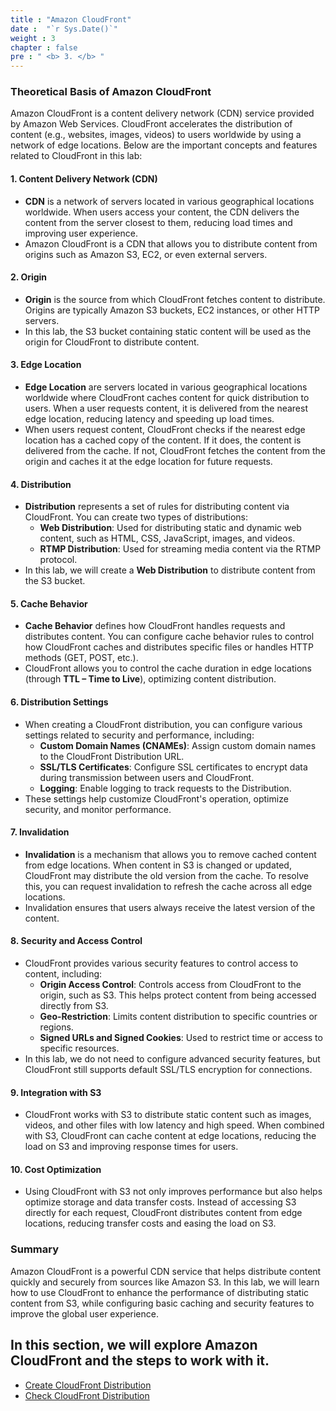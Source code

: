 ```yaml
---
title : "Amazon CloudFront"
date :  "`r Sys.Date()`" 
weight : 3 
chapter : false
pre : " <b> 3. </b> "
---
```

### Theoretical Basis of Amazon CloudFront

Amazon CloudFront is a content delivery network (CDN) service provided by Amazon Web Services. CloudFront accelerates the distribution of content (e.g., websites, images, videos) to users worldwide by using a network of edge locations. Below are the important concepts and features related to CloudFront in this lab:

#### 1. **Content Delivery Network (CDN)**
   - **CDN** is a network of servers located in various geographical locations worldwide. When users access your content, the CDN delivers the content from the server closest to them, reducing load times and improving user experience.
   - Amazon CloudFront is a CDN that allows you to distribute content from origins such as Amazon S3, EC2, or even external servers.

#### 2. **Origin**
   - **Origin** is the source from which CloudFront fetches content to distribute. Origins are typically Amazon S3 buckets, EC2 instances, or other HTTP servers.
   - In this lab, the S3 bucket containing static content will be used as the origin for CloudFront to distribute content.

#### 3. **Edge Location**
   - **Edge Location** are servers located in various geographical locations worldwide where CloudFront caches content for quick distribution to users. When a user requests content, it is delivered from the nearest edge location, reducing latency and speeding up load times.
   - When users request content, CloudFront checks if the nearest edge location has a cached copy of the content. If it does, the content is delivered from the cache. If not, CloudFront fetches the content from the origin and caches it at the edge location for future requests.

#### 4. **Distribution**
   - **Distribution** represents a set of rules for distributing content via CloudFront. You can create two types of distributions:
     - **Web Distribution**: Used for distributing static and dynamic web content, such as HTML, CSS, JavaScript, images, and videos.
     - **RTMP Distribution**: Used for streaming media content via the RTMP protocol.
   - In this lab, we will create a **Web Distribution** to distribute content from the S3 bucket.

#### 5. **Cache Behavior**
   - **Cache Behavior** defines how CloudFront handles requests and distributes content. You can configure cache behavior rules to control how CloudFront caches and distributes specific files or handles HTTP methods (GET, POST, etc.).
   - CloudFront allows you to control the cache duration in edge locations (through **TTL – Time to Live**), optimizing content distribution.

#### 6. **Distribution Settings**
   - When creating a CloudFront distribution, you can configure various settings related to security and performance, including:
     - **Custom Domain Names (CNAMEs)**: Assign custom domain names to the CloudFront Distribution URL.
     - **SSL/TLS Certificates**: Configure SSL certificates to encrypt data during transmission between users and CloudFront.
     - **Logging**: Enable logging to track requests to the Distribution.
   - These settings help customize CloudFront's operation, optimize security, and monitor performance.

#### 7. **Invalidation**
   - **Invalidation** is a mechanism that allows you to remove cached content from edge locations. When content in S3 is changed or updated, CloudFront may distribute the old version from the cache. To resolve this, you can request invalidation to refresh the cache across all edge locations.
   - Invalidation ensures that users always receive the latest version of the content.

#### 8. **Security and Access Control**
   - CloudFront provides various security features to control access to content, including:
     - **Origin Access Control**: Controls access from CloudFront to the origin, such as S3. This helps protect content from being accessed directly from S3.
     - **Geo-Restriction**: Limits content distribution to specific countries or regions.
     - **Signed URLs and Signed Cookies**: Used to restrict time or access to specific resources.
   - In this lab, we do not need to configure advanced security features, but CloudFront still supports default SSL/TLS encryption for connections.

#### 9. **Integration with S3**
   - CloudFront works with S3 to distribute static content such as images, videos, and other files with low latency and high speed. When combined with S3, CloudFront can cache content at edge locations, reducing the load on S3 and improving response times for users.

#### 10. **Cost Optimization**
   - Using CloudFront with S3 not only improves performance but also helps optimize storage and data transfer costs. Instead of accessing S3 directly for each request, CloudFront distributes content from edge locations, reducing transfer costs and easing the load on S3.
   
### Summary
Amazon CloudFront is a powerful CDN service that helps distribute content quickly and securely from sources like Amazon S3. In this lab, we will learn how to use CloudFront to enhance the performance of distributing static content from S3, while configuring basic caching and security features to improve the global user experience.

## In this section, we will explore Amazon CloudFront and the steps to work with it.

- [Create CloudFront Distribution](./3.1-create-cloudfront-distribution/index.html)
- [Check CloudFront Distribution](./3.2-check-cloudfront-distribution/index.html)